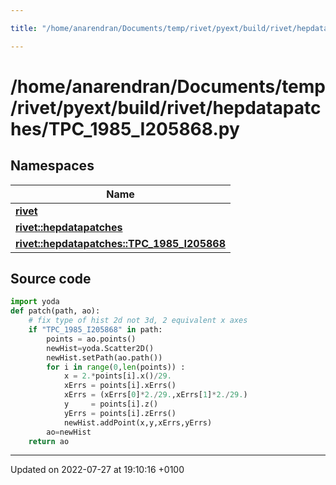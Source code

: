 ```yaml
---

title: "/home/anarendran/Documents/temp/rivet/pyext/build/rivet/hepdatapatches/TPC_1985_I205868.py"

---
```


# /home/anarendran/Documents/temp/rivet/pyext/build/rivet/hepdatapatches/TPC_1985_I205868.py



## Namespaces

| Name           |
| -------------- |
| **[rivet](http://example.org/namespaces/namespacerivet/)**  |
| **[rivet::hepdatapatches](http://example.org/namespaces/namespacerivet_1_1hepdatapatches/)**  |
| **[rivet::hepdatapatches::TPC_1985_I205868](http://example.org/namespaces/namespacerivet_1_1hepdatapatches_1_1tpc__1985__i205868/)**  |




## Source code

```python
import yoda
def patch(path, ao):
    # fix type of hist 2d not 3d, 2 equivalent x axes
    if "TPC_1985_I205868" in path:
        points = ao.points()
        newHist=yoda.Scatter2D()
        newHist.setPath(ao.path())
        for i in range(0,len(points)) :
            x = 2.*points[i].x()/29.
            xErrs = points[i].xErrs()
            xErrs = (xErrs[0]*2./29.,xErrs[1]*2./29.)
            y     = points[i].z()
            yErrs = points[i].zErrs()
            newHist.addPoint(x,y,xErrs,yErrs)    
        ao=newHist
    return ao
```


-------------------------------

Updated on 2022-07-27 at 19:10:16 +0100
